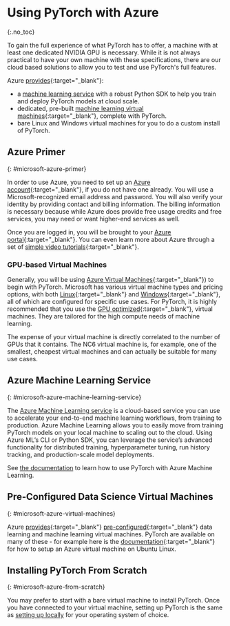 # Using PyTorch with Azure
{:.no_toc}

To gain the full experience of what PyTorch has to offer, a machine with at least one dedicated NVIDIA GPU is necessary. While it is not always practical to have your own machine with these specifications, there are our cloud based solutions to allow you to test and use PyTorch's full features.

Azure [provides](https://azure.microsoft.com/en-us/services/machine-learning-services/){:target="_blank"}:

* a [machine learning service](https://azure.microsoft.com/en-us/services/machine-learning/) with a robust Python SDK to help you train and deploy PyTorch models at cloud scale.
* dedicated, pre-built [machine learning virtual machines](https://azure.microsoft.com/en-us/services/virtual-machines/data-science-virtual-machines/){:target="_blank"}, complete with PyTorch.
* bare Linux and Windows virtual machines for you to do a custom install of PyTorch.

## Azure Primer
{: #microsoft-azure-primer}

In order to use Azure, you need to set up an [Azure account](https://azure.microsoft.com/en-us/free/){:target="_blank"}, if you do not have one already. You will use a Microsoft-recognized email address and password. You will also verify your identity by providing contact and billing information. The billing information is necessary because while Azure does provide free usage credits and free services, you may need or want higher-end services as well.

Once you are logged in, you will be brought to your [Azure portal](https://portal.azure.com/){:target="_blank"}.  You can even learn more about Azure through a set of [simple video tutorials](https://azure.microsoft.com/en-us/get-started/video/){:target="_blank"}.

### GPU-based Virtual Machines

Generally, you will be using [Azure Virtual Machines](https://azure.microsoft.com/en-us/services/virtual-machines/){:target="_blank"}) to begin with PyTorch. Microsoft has various virtual machine types and pricing options, with both [Linux](https://azure.microsoft.com/en-us/pricing/details/virtual-machines/linux/){:target="_blank"} and [Windows](https://azure.microsoft.com/en-us/pricing/details/virtual-machines/windows/){:target="_blank"}, all of which are configured for specific use cases. For PyTorch, it is highly recommended that you use the [GPU optimized](https://docs.microsoft.com/en-us/azure/virtual-machines/linux/sizes-gpu){:target="_blank"}, virtual machines. They are tailored for the high compute needs of machine learning.

The expense of your virtual machine is directly correlated to the number of GPUs that it contains. The NC6 virtual machine is, for example, one of the smallest, cheapest virtual machines and can actually be suitable for many use cases.

## Azure Machine Learning Service
{: #microsoft-azure-machine-learning-service}

The [Azure Machine Learning service](https://azure.microsoft.com/en-us/services/machine-learning-service/) is a cloud-based service you can use to accelerate your end-to-end machine learning workflows, from training to production. Azure Machine Learning allows you to easily move from training PyTorch models on your local machine to scaling out to the cloud. Using Azure ML’s CLI or Python SDK, you can leverage the service’s advanced functionality for distributed training, hyperparameter tuning, run history tracking, and production-scale model deployments.

See [the documentation](https://docs.microsoft.com/en-us/azure/machine-learning/service/how-to-train-pytorch) to learn how to use PyTorch with Azure Machine Learning.

## Pre-Configured Data Science Virtual Machines
{: #microsoft-azure-virtual-machines}

Azure [provides](https://azure.microsoft.com/en-us/services/virtual-machines/data-science-virtual-machines/){:target="_blank"} [pre-configured](https://docs.microsoft.com/en-us/azure/machine-learning/data-science-virtual-machine/){:target="_blank"} data learning and machine learning virtual machines. PyTorch are available on many of these - for example here is the [documentation](https://docs.microsoft.com/en-us/azure/machine-learning/data-science-virtual-machine/dsvm-ubuntu-intro){:target="_blank"} for how to setup an Azure virtual machine on Ubuntu Linux.

## Installing PyTorch From Scratch
{: #microsoft-azure-from-scratch}

You may prefer to start with a bare virtual machine to install PyTorch. Once you have connected to your virtual machine, setting up PyTorch is the same as [setting up locally](get-started) for your operating system of choice.
